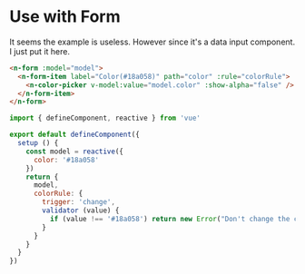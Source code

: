 # Use with Form

It seems the example is useless. However since it's a data input component. I just put it here.

```html
<n-form :model="model">
  <n-form-item label="Color(#18a058)" path="color" :rule="colorRule">
    <n-color-picker v-model:value="model.color" :show-alpha="false" />
  </n-form-item>
</n-form>
```

```js
import { defineComponent, reactive } from 'vue'

export default defineComponent({
  setup () {
    const model = reactive({
      color: '#18a058'
    })
    return {
      model,
      colorRule: {
        trigger: 'change',
        validator (value) {
          if (value !== '#18a058') return new Error("Don't change the color")
        }
      }
    }
  }
})
```
